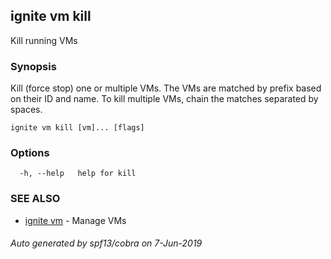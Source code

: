 ## ignite vm kill

Kill running VMs

### Synopsis


Kill (force stop) one or multiple VMs. The VMs are matched by prefix based
on their ID and name. To kill multiple VMs, chain the matches separated
by spaces.


```
ignite vm kill [vm]... [flags]
```

### Options

```
  -h, --help   help for kill
```

### SEE ALSO

* [ignite vm](ignite_vm.md)	 - Manage VMs

###### Auto generated by spf13/cobra on 7-Jun-2019

